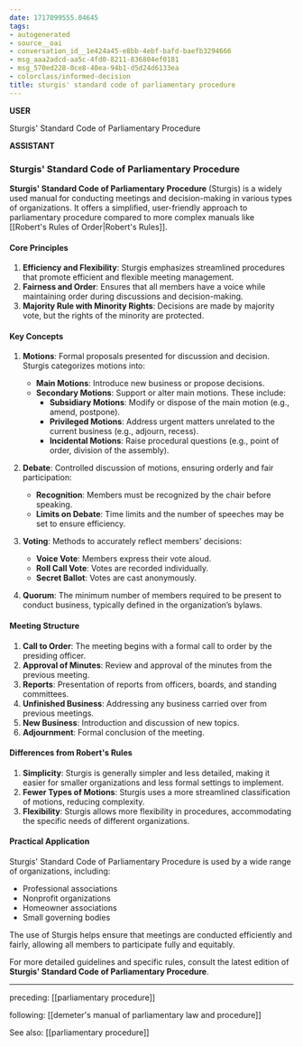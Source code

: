 ```yaml
---
date: 1717099555.04645
tags:
- autogenerated
- source__oai
- conversation_id__1e424a45-e8bb-4ebf-bafd-baefb3294666
- msg_aaa2adcd-aa5c-4fd0-8211-836804ef0181
- msg_570ed228-0ce8-40ea-94b1-d5d24d6133ea
- colorclass/informed-decision
title: sturgis' standard code of parliamentary procedure
---
```


**USER**

Sturgis' Standard Code of Parliamentary Procedure


**ASSISTANT**

### Sturgis' Standard Code of Parliamentary Procedure

**Sturgis' Standard Code of Parliamentary Procedure** (Sturgis) is a widely used manual for conducting meetings and decision-making in various types of organizations. It offers a simplified, user-friendly approach to parliamentary procedure compared to more complex manuals like [[Robert's Rules of Order|Robert's Rules]].

#### Core Principles

1. **Efficiency and Flexibility**: Sturgis emphasizes streamlined procedures that promote efficient and flexible meeting management.
2. **Fairness and Order**: Ensures that all members have a voice while maintaining order during discussions and decision-making.
3. **Majority Rule with Minority Rights**: Decisions are made by majority vote, but the rights of the minority are protected.

#### Key Concepts

1. **Motions**: Formal proposals presented for discussion and decision. Sturgis categorizes motions into:
   - **Main Motions**: Introduce new business or propose decisions.
   - **Secondary Motions**: Support or alter main motions. These include:
     - **Subsidiary Motions**: Modify or dispose of the main motion (e.g., amend, postpone).
     - **Privileged Motions**: Address urgent matters unrelated to the current business (e.g., adjourn, recess).
     - **Incidental Motions**: Raise procedural questions (e.g., point of order, division of the assembly).

2. **Debate**: Controlled discussion of motions, ensuring orderly and fair participation:
   - **Recognition**: Members must be recognized by the chair before speaking.
   - **Limits on Debate**: Time limits and the number of speeches may be set to ensure efficiency.

3. **Voting**: Methods to accurately reflect members' decisions:
   - **Voice Vote**: Members express their vote aloud.
   - **Roll Call Vote**: Votes are recorded individually.
   - **Secret Ballot**: Votes are cast anonymously.

4. **Quorum**: The minimum number of members required to be present to conduct business, typically defined in the organization’s bylaws.

#### Meeting Structure

1. **Call to Order**: The meeting begins with a formal call to order by the presiding officer.
2. **Approval of Minutes**: Review and approval of the minutes from the previous meeting.
3. **Reports**: Presentation of reports from officers, boards, and standing committees.
4. **Unfinished Business**: Addressing any business carried over from previous meetings.
5. **New Business**: Introduction and discussion of new topics.
6. **Adjournment**: Formal conclusion of the meeting.

#### Differences from Robert's Rules

1. **Simplicity**: Sturgis is generally simpler and less detailed, making it easier for smaller organizations and less formal settings to implement.
2. **Fewer Types of Motions**: Sturgis uses a more streamlined classification of motions, reducing complexity.
3. **Flexibility**: Sturgis allows more flexibility in procedures, accommodating the specific needs of different organizations.

#### Practical Application

Sturgis' Standard Code of Parliamentary Procedure is used by a wide range of organizations, including:

- Professional associations
- Nonprofit organizations
- Homeowner associations
- Small governing bodies

The use of Sturgis helps ensure that meetings are conducted efficiently and fairly, allowing all members to participate fully and equitably.

For more detailed guidelines and specific rules, consult the latest edition of **Sturgis' Standard Code of Parliamentary Procedure**.


---

preceding: [[parliamentary procedure]]  


following: [[demeter's manual of parliamentary law and procedure]]

See also: [[parliamentary procedure]]